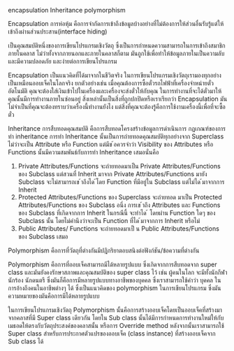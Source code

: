 encapsulation
Inheritance
polymorphism

Encapsulation การห่อหุ้ม คือการจำกัดการเข้าถึงข้อมูลบ้างอย่างที่ไม่ต้องการให้ส่วนอื่นรับรู้แต่ให้เข้าถึงผ่านส่วนประสาน(interface hiding)

เป็นคุณสมบัติหนึ่งของการเขียนโปรแกรมเชิงวัตถุ ซึ่งเป็นการกำหนดความสามารถในการเข้าถึงสมาชิกภายในคลาส ไม่ว่าทั้งจากภายนอกและภายในคลาสก็ตาม มันถูกใช้เพื่อทำให้ข้อมูลภายในเป็นความลับและมีความปลอดภัย และง่ายต่อการเขียนโปรแกรม

Encapsulation เป็นแนวคิดที่ได้มาจากในชีวิตจริง ในการเขียนโปรแกรมเชิงวัตถุเรามองทุกอย่างเป็นเหมือนออบเจ็คในโลกจริง ยกตัวอย่างเช่น เมื่อคุณต้องการซื้อตั๋วรถไฟฟ้าที่เครื่องจำหน่ายตั๋วอัตโนมัติ คุณจะต้องใส่เงินเข้าไปในเครื่องและเครื่องจะส่งตั๋วให้กับคุณ ในการทำงานที่จะได้ตั๋วมาให้คุณนั้นมีการทำงานภายในซ่อนอยู่ สิ่งเหล่านั้นเป็นสิ่งที่ถูกปกปิดหรือเราเรียกว่า Encapsulation มันไม่จำเป็นที่คุณจะต้องทราบว่าเครื่องนี้ทำงานยังไง แต่สิ่งที่คุณจะต้องรู้คือการใช้งานเครื่องนี้เพื่อที่จะซื้อตั๋ว

Inheritance การสืบทอดคุณสมบัติ คือการสืบทอดโครงสร้างข้อมูลการดำเนินการ
กฎเกณฑ์ของการทำ inheritance
การทํา Inheritance นั้นเป็นการถ่ายทอดคุณสมบัติทุกอย่างจาก
Superclass ไม่ว่าจะเป็น Attribute หรือ Function แต่มีข ้อควรจําว่า
Visibility ของ Attributes หรือ Functions นั้นมีความสมพันธ์กับการทํา 
Inheritance เสมอนั่นคือ
1. Private Attributes/Functions จะถ่ายทอดมาเป็น Private
Attributes/Functions ของ Subclass แต่สวนที่ Inherit มาจาก Private
Attributes/Functions มายัง Subclass จะไม่สามารถเข ้าถึงได ้โดย Function
ที่มีอยู่ใน Subclass แต่ไม่ได ้มาจากการ Inherit
2. Protected Attributes/Functions ของ Superclass จะถ่ายทอด
มาเป็น Protected Attributes/Functions ของ Subclass อนึ่ง การเข ้าถึง
Attributes และ Functions ของ Subclass ที่เกิดจากการ Inherit ในกรณีนี้
จะทําได ้ โดยผ่าน Function ใดๆ ของ Subclass นั้น โดยไม่คํานึงว่าจะเป็น
Function ที่ได ้มาจากการ Inherit หรือไม่
3. Public Attributes/ Functions จะถ่ายทอดมาเป็ น
Public Attributes/Functions ของ Subclass เสมอ

Polymorphism คือการที่วัตถุที่ต่างกันมีปฎิกริยาตอบสนิงต่อฟังก์ชัน/ข้อความที่ต่างกัน

Polymorphism คือการที่ออบเจ็คสามารถมีได้หลายรูปแบบ ซึ่งเกิดจากการสืบทอดจาก super class และมันยังคงรักษาสภาพและคุณสมบัติของ super class ไว้ เช่น ผู้คนในโลก จะมีทั้งนักกีฬา นักร้อง นักดนตรี ซึ่งมันก็คือการมีหลายรูปแบบทางอาชีพของบุคคล ซึ่งเราสามารถใช้คำว่า บุคคล ในการอ้างถึงคนในอาชีพต่างๆ ได้ ซึ่งเป็นแนวคิดของ polymorphism ในการเขียนโปรแกรม ซึ่งมันความหมายของมันคือการมีได้หลายรูปแบบ

ในการเขียนโปรแกรมเชิงวัตถุ Polymorphism นั้นคือการสร้างออบเจ็คโดยเป็นออบเจ็คที่สร้างมาจากคลาสที่มี Super class เดียวกัน โดยใน Sub class นั้นได้มีการกำหนดการทำงานใหม่ให้กับเมธอดให้ตรงกับวัตถุประสงค์ของคลาสนั้น หรือการ Override method หลังจากนั้นเราสามารถใช้ Super class สำหรับการประกาศตัวแปรของออบเจ็ค (class instance) ที่สร้างออบเจ็คจาก Sub class ได้

